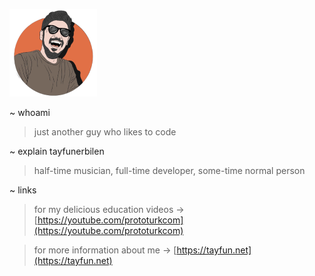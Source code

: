 ![](tayfun.png)

~ whoami
> just another guy who likes to code

~ explain tayfunerbilen
> half-time musician, full-time developer, some-time normal person

~ links
> for my delicious education videos -> [https://youtube.com/prototurkcom](https://youtube.com/prototurkcom)

> for more information about me -> [https://tayfun.net](https://tayfun.net)

